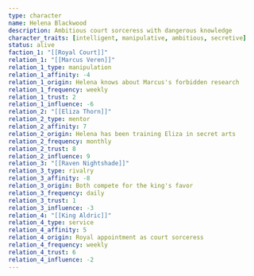 ```yaml
---
type: character
name: Helena Blackwood
description: Ambitious court sorceress with dangerous knowledge
character_traits: [intelligent, manipulative, ambitious, secretive]
status: alive
faction_1: "[[Royal Court]]"
relation_1: "[[Marcus Veren]]"
relation_1_type: manipulation
relation_1_affinity: -4
relation_1_origin: Helena knows about Marcus's forbidden research
relation_1_frequency: weekly
relation_1_trust: 2
relation_1_influence: -6
relation_2: "[[Eliza Thorn]]"
relation_2_type: mentor
relation_2_affinity: 7
relation_2_origin: Helena has been training Eliza in secret arts
relation_2_frequency: monthly
relation_2_trust: 8
relation_2_influence: 9
relation_3: "[[Raven Nightshade]]"
relation_3_type: rivalry
relation_3_affinity: -8
relation_3_origin: Both compete for the king's favor
relation_3_frequency: daily
relation_3_trust: 1
relation_3_influence: -3
relation_4: "[[King Aldric]]"
relation_4_type: service
relation_4_affinity: 5
relation_4_origin: Royal appointment as court sorceress
relation_4_frequency: weekly
relation_4_trust: 6
relation_4_influence: -2
---
```

